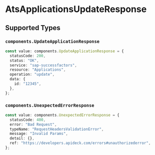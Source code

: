 # AtsApplicationsUpdateResponse


## Supported Types

### `components.UpdateApplicationResponse`

```typescript
const value: components.UpdateApplicationResponse = {
  statusCode: 200,
  status: "OK",
  service: "sap-successfactors",
  resource: "Applications",
  operation: "update",
  data: {
    id: "12345",
  },
};
```

### `components.UnexpectedErrorResponse`

```typescript
const value: components.UnexpectedErrorResponse = {
  statusCode: 400,
  error: "Bad Request",
  typeName: "RequestHeadersValidationError",
  message: "Invalid Params",
  detail: {},
  ref: "https://developers.apideck.com/errors#unauthorizederror",
};
```

